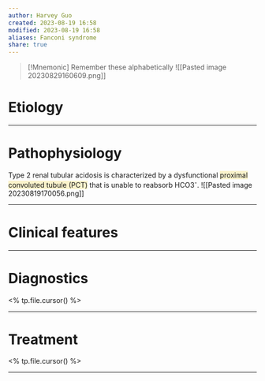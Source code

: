 ```yaml
---
author: Harvey Guo
created: 2023-08-19 16:58
modified: 2023-08-19 16:58
aliases: Fanconi syndrome
share: true
---
```

>[!Mnemonic] Remember these alphabetically 
>![[Pasted image 20230829160609.png]]
# Etiology


---
# Pathophysiology
Type 2 renal tubular acidosis is characterized by a dysfunctional <span style="background:rgba(240, 200, 0, 0.2)">proximal convoluted tubule (PCT)</span> that is unable to reabsorb HCO3<sup>-</sup>.
![[Pasted image 20230819170056.png]]

---
# Clinical features


---
# Diagnostics
<% tp.file.cursor() %>

---
# Treatment
<% tp.file.cursor() %>

---
